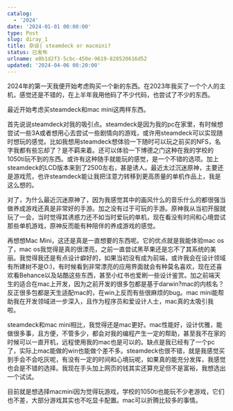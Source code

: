 ```yaml
---
catalog:
  - '2024'
date: '2024-01-01 00:00:00'
type: Post
slug: diray_1
title: 杂谈| steamdeck or macmini?
status: 已发布
urlname: e0b1d2f3-5cbc-450e-9619-828520616d52
updated: '2024-04-06 00:20:00'
---
```


2024年的第一天我便开始考虑购买一个新的东西。在2023年我买了一个个人的主机，感觉还是不错的，在上半年我用他码了不少代码，也尝试了不少的东西。


最近开始考虑买steamdeck和mac mini这两样东西。


首先说说steamdeck对我的吸引点。steamdeck是因为我的pc在家里，有时候想尝试一些3A或者想用心去尝试一些剧情向的游戏，或许用steamdeck可以实现随时想玩的感觉。比如我想用steamdeck想体验一下随时可以玩之前买的NFS，名字我都有些忘却了？是不羁来着。还可以体验一下博德之门这种在我的学校的1050ti玩不到的东西。或许有这种随手就能玩的感觉，是一个不错的选项。加上steamdeck的LCD版本来到了2500左右，甚是诱人。最近太过沉迷原神，主要还是游戏荒，也许steamdeck能让我把注意力转移到更高质量的单机作品上，我是这么想的。


对了，为什么最近沉迷原神了，因为我感觉其中的画风什么的音乐什么的都很强当做养成游戏还真是非常好的手游。加之没有过于可玩的手游。原神我从当初开服就玩了一会，当时觉得其诱惑力还不如当时爱玩的单机，现在看没有时间和心境尝试那些单机游戏，原神反而能有种陪伴的养成游戏的感觉。


再想想Mac Mini，这还是真是一直想要的东西呢。它的优点就是我能体验mac os了，mac os我觉得是真的很漂亮，之前一直尝试黑苹果还是忘不了其系统的美丽。我觉得我还是有点设计癖好的，如果当初没有成为前端，或许我会在设计领域有所建树不是O:)，有时候看到非常漂亮的应用界面就会有种莫名喜欢，现在还喜欢看Behance以及站酷这些东西，甚至小红书也爱刷一些设计鉴赏。加之前端天生的适合在mac上开发，因为之前开发的很多包都是基于darwin?mac的内核名？反正很多包都是天生适配mac的，在win上反而有些很麻烦的bug。mac mini能帮助我在开发领域进一步深入，且作为程序员和爱设计人士，mac真的太吸引我啦。


steamdeck和mac mini相比，我觉得还是mac更好。mac性能好，设计优雅，能做很多事，且方便，不管多少，都会对我的编程产生一定的帮助，甚至我不在家的时候可以一直开机，远程使用我的mac也是可以的。缺点是我已经有了一个pc了，实际上mac能做的win也能做个差不多。steamdeck也很不错，就是我感觉买到手会不会吃灰呢，有没有一定的时间和心境玩呢，如果真的能充分发挥，我感觉也会是不错的选择。我现在手头加上网页的钱其实还算充足但不是富裕，我想选出一个试试。


目前就是想选择macmini因为觉得玩游戏，学校的1050ti也能玩不少老游戏，它们也不差，大部分游戏其实也不吃显卡配置。mac可以折腾比较多的事情。

